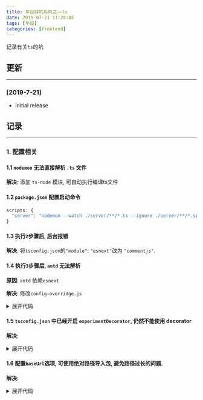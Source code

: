 ```yaml
---
title: 毕设踩坑系列之——ts
date: 2019-07-21 11:28:05
tags: [毕设]
categories: [frontend]
---
```


记录有关`ts`的坑


<!-- more -->


## 更新

------

### [2019-7-21]

- Initial release

## 记录

------

### 1. 配置相关

#### 1.1 `nodemon` 无法直接解析 `.ts` 文件

**解决**: 添加 `ts-node` 模块, 可自动执行编译ts文件

#### 1.2 `package.json` 配置启动命令

```ts
scripts: {
  "server": "nodemon --watch ./server/**/*.ts --ignore ./server/**/*.spec.ts --exec ts-node ./server/server.ts",
}
```

#### 1.3 执行`2`步骤后, 后台报错

**解决**: 将`tsconfig.json`的`"module"`: `"esnext"`改为 `"commentjs"`.

#### 1.4 执行`3`步骤后, `antd` 无法解析

**原因**: `antd` 依赖`esnext`

**解决**: 修改`config-overridge.js`

<details>
<summary>展开代码</summary>

```ts
const tsLoader = getLoader(
  config.module.rules,
  (rule) => (
    rule.loader
      && typeof rule.loader === 'string'
      && rule.loader.includes('ts-loader'),
  ),
);

tsLoader.options = {
  transpileOnly: true,
  getCustomTransforms: () => ({
    before: [tsImportPluginFactory({
      libraryDirectory: 'es',
      libraryName: 'antd',
      style: 'css' | true,
    })],
  }),
  compilerOptions: {
    module: 'es2015',
  },
};
```
</details>

#### 1.5 `tsconfig.json` 中已经开启 `experimentDecorator`, 仍然不能使用 decorator

**解决**:

<details>
<summary>展开代码</summary>

```ts
@(connect() as any)
class Co extends React.PureComponent{}
```
</details>

#### 1.6 配置`baseUrl`选项, 可使用绝对路径导入包, 避免路径过长的问题.

**解决:**

<details>
<summary>展开代码</summary>

```ts
{
  "compilerOptions": {
    "baseUrl": "./src",
  },
}
```
</details>